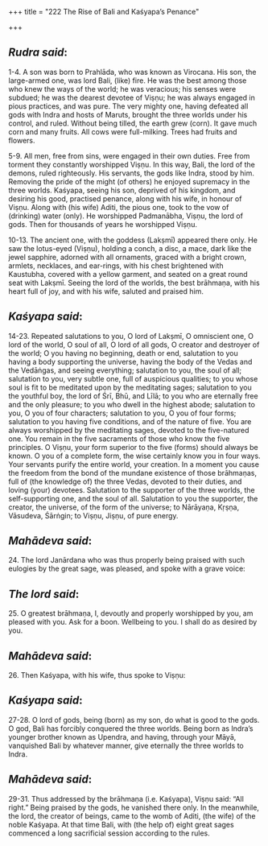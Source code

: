 +++
title = "222 The Rise of Bali and Kaśyapa’s Penance"

+++
 

## *Rudra said*:

1-4. A son was born to Prahlāda, who was known as Virocana. His son, the large-armed one, was lord Bali, (like) fire. He was the best among those who knew the ways of the world; he was veracious; his senses were subdued; he was the dearest devotee of Viṣṇu; he was always engaged in pious practices, and was pure. The very mighty one, having defeated all gods with Indra and hosts of Maruts, brought the three worlds under his control, and ruled. Without being tilled, the earth grew (corn). It gave much corn and many fruits. All cows were full-milking. Trees had fruits and flowers.

5-9. All men, free from sins, were engaged in their own duties. Free from torment they constantly worshipped Viṣṇu. In this way, Bali, the lord of the demons, ruled righteously. His servants, the gods like Indra, stood by him. Removing the pride of the might (of others) he enjoyed supremacy in the three worlds. Kaśyapa, seeing his son, deprived of his kingdom, and desiring his good, practised penance, along with his wife, in honour of Viṣṇu. Along with (his wife) Aditi, the pious one, took to the vow of (drinking) water (only). He worshipped Padmanābha, Viṣṇu, the lord of gods. Then for thousands of years he worshipped Viṣṇu.

10-13. The ancient one, with the goddess (Lakṣmī) appeared there only. He saw the lotus-eyed (Viṣṇu), holding a conch, a disc, a mace, dark like the jewel sapphire, adorned with all ornaments, graced with a bright crown, armlets, necklaces, and ear-rings, with his chest brightened with Kaustubha, covered with a yellow garment, and seated on a great round seat with Lakṣmī. Seeing the lord of the worlds, the best brāhmaṇa, with his heart full of joy, and with his wife, saluted and praised him.

## *Kaśyapa said*:

14-23. Repeated salutations to you, O lord of Lakṣmī, O omniscient one, O lord of the world, O soul of all, O lord of all gods, O creator and destroyer of the world; O you having no beginning, death or end, salutation to you having a body supporting the universe, having the body of the Vedas and the Vedāṅgas, and seeing everything; salutation to you, the soul of all; salutation to you, very subtle one, full of auspicious qualities; to you whose soul is fit to be meditated upon by the meditating sages; salutation to you the youthful boy, the lord of Śrī, Bhū, and Līlā; to you who are eternally free and the only pleasure; to you who dwell in the highest abode; salutation to you, O you of four characters; salutation to you, O you of four forms; salutation to you having five conditions, and of the nature of five. You are always worshipped by the meditating sages, devoted to the five-natured one. You remain in the five sacraments of those who know the five principles. O Viṣṇu, your form superior to the five (forms) should always be known. O you of a complete form, the wise certainly know you in four ways. Your servants purify the entire world, your creation. In a moment you cause the freedom from the bond of the mundane existence of those brāhmaṇas, full of (the knowledge of) the three Vedas, devoted to their duties, and loving (your) devotees. Salutation to the supporter of the three worlds, the self-supporting one, and the soul of all. Salutation to you the supporter, the creator, the universe, of the form of the universe; to Nārāyaṇa, Kṛṣṇa, Vāsudeva, Śārṅgin; to Viṣṇu, Jiṣṇu, of pure energy.

## *Mahādeva said*:

24\. The lord Janārdana who was thus properly being praised with such eulogies by the great sage, was pleased, and spoke with a grave voice:

## *The lord said*:

25\. O greatest brāhmaṇa, I, devoutly and properly worshipped by you, am pleased with you. Ask for a boon. Wellbeing to you. I shall do as desired by you.

## *Mahādeva said*:

26\. Then Kaśyapa, with his wife, thus spoke to Viṣṇu:

## *Kaśyapa said*:

27-28. O lord of gods, being (born) as my son, do what is good to the gods. O god, Bali has forcibly conquered the three worlds. Being born as Indra’s younger brother known as Upendra, and having, through your Māyā, vanquished Bali by whatever manner, give eternally the three worlds to Indra.

## *Mahādeva said*:

29-31. Thus addressed by the brāhmaṇa (i.e. Kaśyapa), Viṣṇu said: “All right.” Being praised by the gods, he vanished there only. In the meanwhile, the lord, the creator of beings, came to the womb of Aditi, (the wife) of the noble Kaśyapa. At that time Bali, with (the help of) eight great sages commenced a long sacrificial session according to the rules.


